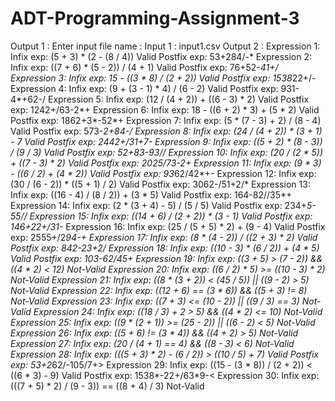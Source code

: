 # ADT-Programming-Assignment-3
Output 1 : Enter input file name : 
Input 1 : input1.csv
Output 2 : 
Expression 1:
Infix exp: (5 + 3) * (2 - (8 / 4))
Valid
Postfix exp: 53+284/-*
Expression 2:
Infix exp: ((7 + 6) * (5 - 2)) / (4 + 1)
Valid
Postfix exp: 76+52-*41+/
Expression 3:
Infix exp: 15 - ((3 * 8) / (2 + 2))
Valid
Postfix exp: 1538*22+/-
Expression 4:
Infix exp: (9 + (3 - 1) * 4) / (6 - 2)
Valid
Postfix exp: 931-4*+62-/
Expression 5:
Infix exp: (12 / (4 + 2)) + ((6 - 3) * 2)
Valid
Postfix exp: 1242+/63-2*+
Expression 6:
Infix exp: 18 - ((6 + 2) * 3) + (5 * 2)
Valid
Postfix exp: 1862+3*-52*+
Expression 7:
Infix exp: (5 * (7 - 3) + 2) / (8 - 4)
Valid
Postfix exp: 573-*2+84-/
Expression 8:
Infix exp: (24 / (4 + 2)) * (3 + 1) - 7
Valid
Postfix exp: 2442+/31+*7-
Expression 9:
Infix exp: ((5 + 2) * (8 - 3)) / (9 / 3)
Valid
Postfix exp: 52+83-*93//
Expression 10:
Infix exp: (20 / (2 * 5)) + ((7 - 3) * 2)
Valid
Postfix exp: 2025*/73-2*+
Expression 11:
Infix exp: (9 * 3) - ((6 / 2) + (4 * 2))
Valid
Postfix exp: 93*62/42*+-
Expression 12:
Infix exp: (30 / (6 - 2)) * ((5 + 1) / 2)
Valid
Postfix exp: 3062-/51+2/*
Expression 13:
Infix exp: ((16 - 4) / (8 / 2)) + (3 * 5)
Valid
Postfix exp: 164-82//35*+
Expression 14:
Infix exp: (2 * (3 + 4) - 5) / (5 / 5)
Valid
Postfix exp: 234+*5-55//
Expression 15:
Infix exp: ((14 + 6) / (2 + 2)) * (3 - 1)
Valid
Postfix exp: 146+22+/31-*
Expression 16:
Infix exp: (25 / (5 + 5) * 2) + (9 - 4)
Valid
Postfix exp: 2555+/2*94-+
Expression 17:
Infix exp: (8 * (4 - 2)) / ((2 + 3) * 2)
Valid
Postfix exp: 842-*23+2*/
Expression 18:
Infix exp: ((10 - 3) * (6 / 2)) + (4 * 5)
Valid
Postfix exp: 103-62/*45*+
Expression 19:
Infix exp: ((3 + 5) > (7 - 2)) && ((4 * 2) < 12)
Not-Valid
Expression 20:
Infix exp: ((6 / 2) * 5) >= ((10 - 3) * 2)
Not-Valid
Expression 21:
Infix exp: ((8 * (3 + 2)) < (45 / 5)) || ((9 - 2) > 5)
Not-Valid
Expression 22:
Infix exp: ((12 + 6) == (3 * 6)) && ((5 + 3) != 8)
Not-Valid
Expression 23:
Infix exp: ((7 + 3) <= (10 - 2)) || ((9 / 3) == 3)
Not-Valid
Expression 24:
Infix exp: ((18 / 3) + 2 > 5) && ((4 * 2) <= 10)
Not-Valid
Expression 25:
Infix exp: ((9 * (2 + 1)) >= (25 - 2)) || ((6 - 2) < 5)
Not-Valid
Expression 26:
Infix exp: ((5 + 6) != (3 * 4)) && ((4 + 2) > 5)
Not-Valid
Expression 27:
Infix exp: (20 / (4 + 1) == 4) && ((8 - 3) < 6)
Not-Valid
Expression 28:
Infix exp: (((5 + 3) * 2) - (6 / 2)) > ((10 / 5) + 7)
Valid
Postfix exp: 53+2*62/-105/7+>
Expression 29:
Infix exp: ((15 - (3 * 8)) / (2 + 2)) < ((6 * 3) - 9)
Valid
Postfix exp: 1538*-22+/63*9-<
Expression 30:
Infix exp: (((7 + 5) * 2) / (9 - 3)) == ((8 + 4) / 3)
Not-Valid
